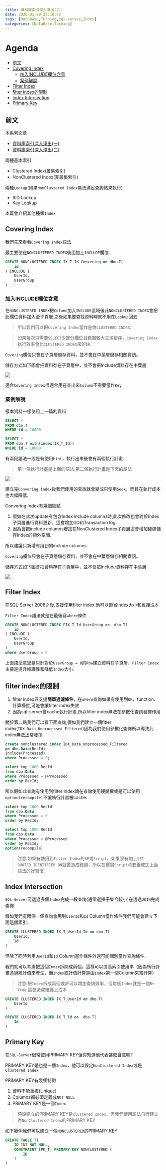 ```yaml
---
title: 資料庫索引深入淺出(二)
date: 2020-01-20 23:10:43
tags: [DataBase,Turning,sql-server,Index]
categories: [DataBase,Turning]
---
```

# Agenda<!-- omit in toc -->
- [前文](#前文)
- [Covering Index](#covering-index)
	- [加入INCLUDE欄位含意](#加入include欄位含意)
	- [案例解說](#案例解說)
- [Filter Index](#filter-index)
- [filter index的限制](#filter-index的限制)
- [Index Intersection](#index-intersection)
- [Primary Key](#primary-key)

## 前文

本系列文章

* [資料庫索引深入淺出(一)](https://isdaniel.github.io/DBIndex-1/)
* [資料庫索引深入淺出(二)](https://isdaniel.github.io/DBIndex-2/)

兩種基本索引

* Clustered Index(叢集索引)
* NonClustered Index(非叢集索引)

兩種`Lookup`(如果`NonClustered Index`無法滿足查詢結果執行)

* RID Lookup
* Key Lookup

本篇會介紹其他種類`Index`

## Covering Index

我們先來看看`Covering Index`語法.

最主要使在`NONCLUSTERED INDEX`後面加上`INCLUDE`欄位.

```sql
CREATE NONCLUSTERED INDEX IX_T_Id_Convering on dbo.T(
	id
) INCLUDE (
	UserId,
	UserGroup
)
```

### 加入INCLUDE欄位含意

在`NONCLUSTERED INDEX`把`Column`加入`INCLUDE`區域後此`NONCLUSTERED INDEX`會把此欄位資料加入至子頁層.之後如果要查找資料時就不用在`Lookup`回去

> 所以我們可以把`Covering Index`當作是偽`CLUSTERED INDEX`.

> 如果每次只需要`SELECT`少部分欄位且範圍較大又須排序，`Covering Index`執行效率會比`CLUSTERED INDEX`來的快.

`Covering`欄位只會在子頁層儲存資料，並不會在中葉層儲存相關資訊。

儲存方式如下圖會把資料存在子頁層中，並不會把Include資料存在中葉層

![](https://i.imgur.com/8TvUoRY.png)

適合`Covering Index`很適合用在查出來`Column`不需要當作`Key`

### 案例解說

樣本資料一樣使用上一篇的資料

```sql
SELECT *
FROM dbo.T
WHERE id = 10000

SELECT *
FROM dbo.T with(index(IX_T_Id))
WHERE id = 10000
```

有兩段語法一段是有使用`Hint`，執行出來後會有兩個執行計畫.

> 第一個執行計畫是上面的語法,第二個執行計畫是下面的語法

![](https://i.imgur.com/ivgZPGm.png)

建立完`Convering Index`後我們使用的查詢就會變成只使用`Seek`，而且在執行成本也大幅降低.

Convering Index有幾個缺點

1. 假如在此次update有包含index include columns時,此次修改也會對於Index子頁層進行資料更新，這會增加I/O和Transaction log.
2. 因為會把include columns增加在NonClustered Index子頁層這會增加硬碟儲存Index的額外空間.

所以建議只新增有用到的include columns.

`Covering`欄位只會在子頁層儲存資料，並不會在中葉層儲存相關資訊。

儲存方式如下圖會把資料存在子頁層中，並不會把Include資料存在中葉層

![](https://i.imgur.com/8TvUoRY.png)

## Filter Index

在SQL-Server 2008之後,支援使用filter index.他可以節省index大小和維護成本

`Filter Index`語法就是在最後寫`where`條件

```sql
CREATE NONCLUSTERED INDEX FIX_T_Id_UserGroup on  dbo.T(
	id
) INCLUDE (
	UserId,
	UserGroup
)
where UserGroup = 8
```

上面語法意思是只針對於`UserGroup = 8`的`Row`建立資料在子頁層，`Filter Index`主要是提升維護性和降低`Index`大小.

## filter index的限制

1. filter index只支援**簡單過濾條件**，在`where`查詢如果有使用到`OR`、function、計算欄位,可能會讓filter index失效
2. 因為sql-server會cache執行計畫,所以filter index無法在參數化查詢發揮作用

關於第二點我們可以看下面查詢,假如我們建立一個fitler index(`IDX_Data_Unprocessed_Filtered`)因為我們使用參數化查詢所以導致此index無法正常發揮

```sql
create nonclustered index IDX_Data_Unprocessed_Filtered
on dbo.Data(RecId)
include(Processed)
where Processed = 0;

select top 1000 RecId
from dbo.Data
where Processed = @Processed
order by RecId; 
```

所以假如此查詢有使用到filter index請在查詢使用硬變數或是可以使用`option(recompile)`不讓執行計畫被cache.

```sql
select top 1000 RecId
from dbo.Data
where Processed = 0
order by RecId; 

select top 1000 RecId
from dbo.Data
where Processed = @Processed
order by RecId; 
option(recompile)
```

> 注意:如果有使用到`Filter Index`的`SP`或`Script`，如果沒有加上`SET QUOTED_IDENTIFIER ON`就會造成錯誤，所以在撰寫`Script`時要養成加上面語法的好習慣.

## Index Intersection

`SQL-Server`可透過多個`Index`完成一段查詢(通常選擇子集合較小)在透過`JOIN`完成查詢

假如我們有兩個一個查詢會用到`UserId`和`Id` Column當作條件我們可能會建立下面這個索引.

```sql
CREATE CLUSTERED INDEX IX_T_UserId_Id on dbo.T(
	UserId,
	Id
)
```

但除了同時利用`UserId`和`Id` Column當作條件外還可能個別當作查詢條件.

我們就可以考慮把這個`Index`拆開成兩個，這樣可以提高索引使用率（因為執行計畫透過統計值來產生，而`Index`統計值計算是由`Index`第一個Column來當計算）

> 注意:把`Index`拆成兩個或許可以增加查詢效率，但每個`Index`就是一個`B+ Tree`,這會造成維護上成本

```sql
CREATE CLUSTERED INDEX IX_T_UserId on dbo.T(
	UserId
)

CREATE CLUSTERED INDEX IX_T_Id on  dbo.T(
	Id
)
```

## Primary Key

在`SQL-Server`很常使用PRIMARY KEY但你知道他代表甚麼含意嗎?

PRIMARY KEY是也是一個`Index`，他可以設定`NonClustered Index`或是`Clustered Index`

PRIMARY KEY有幾個特徵

1. 資料不能重複(Unique)
2. Columns都必須定義成`NOT NULL`
3. PRIMARY KEY是一個`Index`

> 預設建立的PRIMARY KEY是`Clustered Index`，但我們使用語法自行建立為`NonClustered Index`的PRIMARY KEY

如下範例我們可以建立一個`NONCLUSTERED`的PRIMARY KEY

```SQL
CREATE TABLE T(
    ID INT NOT NULL,  
    CONSTRAINT [PK_T] PRIMARY KEY NONCLUSTERED (
        ID
    )
)
```
